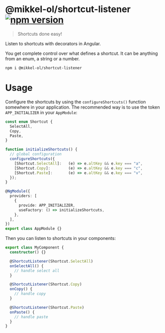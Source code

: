 # @mikkel-ol/shortcut-listener [![npm version](https://badge.fury.io/js/%40mikkel-ol%2Fshortcut-listener.svg)](https://badge.fury.io/js/%40mikkel-ol%2Fshortcut-listener)

> Shortcuts done easy!

Listen to shortcuts with decorators in Angular.

You get complete control over what defines a shortcut. It can be anything from an enum, a string or a number.

```
npm i @mikkel-ol/shortcut-listener
```

# Usage

Configure the shortcuts by using the `configureShortcuts()` function somewhere in your application. The recommended way is to use the token `APP_INITIALIZER` in your `AppModule`:

```ts
const enum Shortcut {
  SelectAll,
  Copy,
  Paste,
}

function initializeShortcuts() {
  // global configuration
  configureShortcuts({
    [Shortcut.SelectAll]:   (e) => e.altKey && e.key === "a",
    [Shortcut.Copy]:        (e) => e.altKey && e.key === "c",
    [Shortcut.Paste]:       (e) => e.altKey && e.key === "v",
  });
}

@NgModule({
  providers: [
    {
      provide: APP_INITIALIZER,
      useFactory: () => initializeShortcuts,
    },
  ],
})
export class AppModule {}
```

Then you can listen to shortcuts in your components:

```ts
export class MyComponent {
  constructor() {}

  @ShortcutListener(Shortcut.SelectAll)
  onSelectAll() {
    // handle select all
  }

  @ShortcutListener(Shortcut.Copy)
  onCopy() {
    // handle copy
  }

  @ShortcutListener(Shortcut.Paste)
  onPaste() {
    // handle paste
  }
}
```
